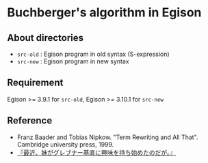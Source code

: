 # Buchberger's algorithm in Egison

## About directories
* `src-old` : Egison program in old syntax (S-expression)
* `src-new` : Egison program in new syntax

## Requirement
Egison >= 3.9.1 for `src-old`, Egison >= 3.10.1 for `src-new`

## Reference
* Franz Baader and Tobias Nipkow. "Term Rewriting and All That". Cambridge university press, 1999.
* [『最近、妹がグレブナー基底に興味を持ち始めたのだが。』](https://kakuyomu.jp/works/1177354054880542193)
